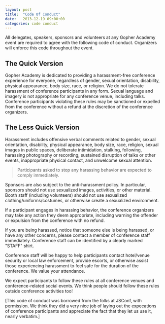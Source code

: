 ```yaml
---
layout: post
title:  "Code Of Conduct"
date:   2013-12-19 09:00:00
categories: code conduct
---
```


All delegates, speakers, sponsors and volunteers at any Gopher Academy event are required to agree with the following code of conduct. Organizers will enforce this code throughout the event.

## The Quick Version


Gopher Academy is dedicated to providing a harassment-free conference experience for everyone, regardless of gender, sexual orientation, disability, physical appearance, body size, race, or religion. We do not tolerate harassment of conference participants in any form. Sexual language and imagery is not appropriate for any conference venue, including talks. Conference participants violating these rules may be sanctioned or expelled from the conference without a refund at the discretion of the conference organizers.

## The Less Quick Version

Harassment includes offensive verbal comments related to gender, sexual orientation, disability, physical appearance, body size, race, religion, sexual images in public spaces, deliberate intimidation, stalking, following, harassing photography or recording, sustained disruption of talks or other events, inappropriate physical contact, and unwelcome sexual attention.
 

>Participants asked to stop any harassing behavior are expected to comply immediately.


Sponsors are also subject to the anti-harassment policy. In particular, sponsors should not use sexualized images, activities, or other material. Booth staff (including volunteers) should not use sexualized clothing/uniforms/costumes, or otherwise create a sexualized environment.


If a participant engages in harassing behavior, the conference organizers may take any action they deem appropriate, including warning the offender or expulsion from the conference with no refund.


If you are being harassed, notice that someone else is being harassed, or have any other concerns, please contact a member of conference staff immediately. Conference staff can be identified by a clearly marked "STAFF" shirt.


Conference staff will be happy to help participants contact hotel/venue security or local law enforcement, provide escorts, or otherwise assist those experiencing harassment to feel safe for the duration of the conference. We value your attendance.


We expect participants to follow these rules at all conference venues and conference-related social events.  We think people should follow these rules outside conference activities too!


[This code of conduct was borrowed from the folks at JSConf, with permission.  We think they did a very nice job of laying out the expecations of conference participants and appreciate the fact that they let us use it, nearly verbatim.]
